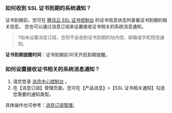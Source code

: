 ### 如何收到 SSL 证书到期的系统通知？

证书到期前，您可在 [腾讯云 SSL 证书控制台](https://console.cloud.tencent.com/ssl) 的证书信息状态列查看证书到期的相关信息。
您也可以通过消息订阅来设置接收证书相关的系统消息通知。
>?如未设置消息订阅，您将不会收到证书到期的站内信、邮箱或手机短信通知。

**证书到期提醒时间**：证书到期前30天开启到期提醒。


### 如何设置接收证书相关的系统消息通知？
1. 请您登录 [消息中心控制台](https://console.cloud.tencent.com/message/subscription) 。
2. 在【消息订阅】管理页面，您可在【产品消息】>【SSL 证书相关通知】勾选您需要的通知类型。

具体操作也可参考：[消息订阅管理](https://cloud.tencent.com/document/product/567/43476)。

